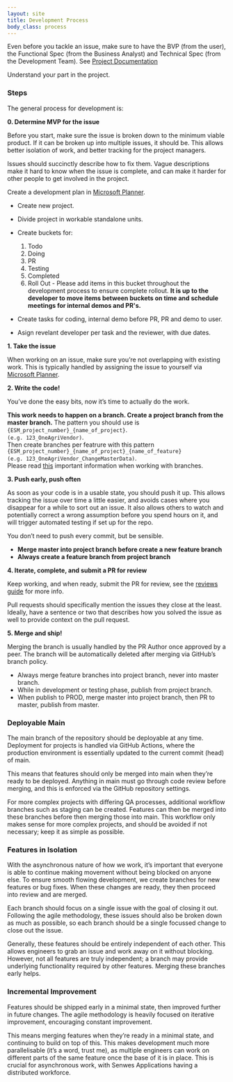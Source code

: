 ```yaml
---
layout: site
title: Development Process
body_class: process
---
```


Even before you tackle an issue, make sure to have the BVP (from the user), the Functional Spec (from the Business Analyst) and Technical Spec (from the Development Team). See [Project Documentation](project-documentation)

Understand your part in the project.

### Steps

The general process for development is:

**0. Determine MVP for the issue**

Before you start, make sure the issue is broken down to the minimum viable product. If it can be broken up into multiple issues, it should be. This allows better isolation of work, and better tracking for the project managers.

Issues should succinctly describe how to fix them. Vague descriptions make it hard to know when the issue is complete, and can make it harder for other people to get involved in the project.

Create a development plan in [Microsoft Planner](https://tasks.office.com/senwes.co.za/en-US/Home/Planner/).
* Create new project.
* Divide project in workable standalone units.
* Create buckets for:
    1. Todo
    2. Doing
    3. PR
    4. Testing
    5. Completed
    6. Roll Out - Please add items in this bucket throughout the development process to ensure complete rollout.
    <b>It is up to the developer to move items between buckets on time and schedule meetings for internal demos and PR's.</b>

* Create tasks for coding, internal demo before PR, PR and demo to user.
* Asign revelant developer per task and the reviewer, with due dates.


**1. Take the issue**

When working on an issue, make sure you’re not overlapping with existing work. This is typically handled by assigning the issue to yourself via [Microsoft Planner](https://tasks.office.com/senwes.co.za/en-US/Home/Planner/).

**2. Write the code!**

You’ve done the easy bits, now it’s time to actually do the work.

<b>This work needs to happen on a branch. Create a project branch from the master branch.</b> The pattern you should use is `{ESM_project_number}_{name_of_project}`. <br /> `(e.g. 123_OneAgriVendor)`.<br />Then create branches per featrure with this pattern `{ESM_project_number}_{name_of_project}_{name_of_feature}`<br /> `(e.g. 123_OneAgriVendor_ChangeMasterData)`.<br />
Please read <a href="/topics/source-control">this</a> important information when working with branches.

**3. Push early, push often**

As soon as your code is in a usable state, you should push it up. This allows tracking the issue over time a little easier, and avoids cases where you disappear for a while to sort out an issue. It also allows others to watch and potentially correct a wrong assumption before you spend hours on it, and will trigger automated testing if set up for the repo.

You don’t need to push every commit, but be sensible.
* <b>Merge master into project branch before create a new feature branch</b> 
* <b>Always create a feature branch from project branch</b> 

**4. Iterate, complete, and submit a PR for review**

Keep working, and when ready, submit the PR for review, see the [reviews guide](code-reviews.html) for more info.

Pull requests should specifically mention the issues they close at the least. Ideally, have a sentence or two that describes how you solved the issue as well to provide context on the pull request.

**5. Merge and ship!**

Merging the branch is usually handled by the PR Author once approved by a peer. The branch will be automatically deleted after merging via GitHub’s branch policy.
* Always merge feature branches into project branch, never into master branch.
* While in development or testing phase, publish from project branch.
* When publish to PROD, merge master into project branch, then PR to master, publish from master.

### Deployable Main

The main branch of the repository should be deployable at any time. Deployment for projects is handled via GitHub Actions, where the production environment is essentially updated to the current commit (head) of main.

This means that features should only be merged into main when they’re ready to be deployed. Anything in main must go through code review before merging, and this is enforced via the GitHub repository settings.

For more complex projects with differing QA processes, additional workflow branches such as staging can be created. Features can then be merged into these branches before then merging those into main. This workflow only makes sense for more complex projects, and should be avoided if not necessary; keep it as simple as possible.

### Features in Isolation

With the asynchronous nature of how we work, it’s important that everyone is able to continue making movement without being blocked on anyone else. To ensure smooth flowing development, we create branches for new features or bug fixes. When these changes are ready, they then proceed into review and are merged.

Each branch should focus on a single issue with the goal of closing it out. Following the agile methodology, these issues should also be broken down as much as possible, so each branch should be a single focussed change to close out the issue.

Generally, these features should be entirely independent of each other. This allows engineers to grab an issue and work away on it without blocking. However, not all features are truly independent; a branch may provide underlying functionality required by other features. Merging these branches early helps.

### Incremental Improvement

Features should be shipped early in a minimal state, then improved further in future changes. The agile methodology is heavily focused on iterative improvement, encouraging constant improvement.

This means merging features when they’re ready in a minimal state, and continuing to build on top of this. This makes development much more parallelisable (it’s a word, trust me), as multiple engineers can work on different parts of the same feature once the base of it is in place. This is crucial for asynchronous work, with Senwes Applications having a distributed workforce.